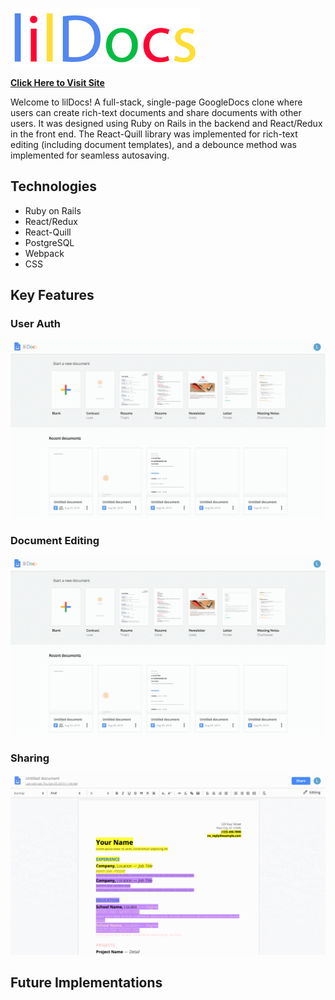 ![lilDocslogo](https://github.com/lilwanngg/lilDocs/blob/master/app/assets/read_me_images/Screen%20Shot%202019-08-09%20at%2011.35.43%20AM.png)

**[Click Here to Visit Site](https://lildocs.herokuapp.com)**

Welcome to lilDocs! A full-stack, single-page GoogleDocs clone where users can create rich-text documents and share documents with other users. It was designed using Ruby on Rails in the backend and React/Redux in the front end. The React-Quill library was implemented for rich-text editing (including document templates), and a debounce method was implemented for seamless autosaving.

## Technologies
* Ruby on Rails
* React/Redux
* React-Quill
* PostgreSQL
* Webpack
* CSS


## Key Features

### User Auth


![logingif](https://github.com/lilwanngg/lilDocs/blob/master/app/assets/read_me_images/lildocs.gif)
### Document Editing

![lildocsgif](https://github.com/lilwanngg/lilDocs/blob/master/app/assets/read_me_images/lildocs.gif)
### Sharing

![sharinggif](https://github.com/lilwanngg/lilDocs/blob/master/app/assets/read_me_images/sharing.gif)


## Future Implementations



